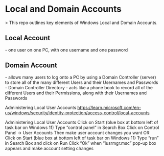 <h1>Local and Domain Accounts</h1>>
This repo outlines key elements of Windows Local and Domain Accounts.<br />
	<h2>Local Account</h2> 
 		- one user on one PC, with one username and one password</h2>
	<h2>Domain Account</h2> 
 		- allows many users to log onto a PC by using a Domain Controller (server) to store all of the many different Users and their Usernames and Passwords</h2>
	- Domain Controller Directory - acts like a phone book to record all of the different Users and their Permissions, along with their Usernames and Passwords

Administering Local User Accounts	https://learn.microsoft.com/en-us/windows/security/identity-protection/access-control/local-accounts

Administering Local User Accounts
	Click on Start (blue box at bottom left of task bar on Windows 11)
		Type “control panel” in Search Box
		Click on Control Panel -> User Accounts 
		Then make user account changes you want
    OR
	Click on Start (blue box at bottom left of task bar on Windows 11) 
	Type “run” in Search Box and click on Run
	Click “Ok” when “lusrmgr.msc” pop-up box appears and make account setting changes
